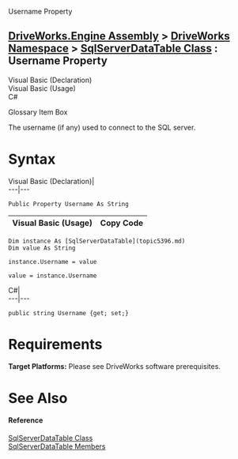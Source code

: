 Username Property   
  
[DriveWorks.Engine Assembly](topic2156.md) > [DriveWorks Namespace](topic2159.md) > [SqlServerDataTable Class](topic5396.md) : Username Property  
---  
  
Visual Basic (Declaration)    
Visual Basic (Usage)    
C# 

Glossary Item Box

The username (if any) used to connect to the SQL server. 

# Syntax

Visual Basic (Declaration)|   
---|---  
      
    
    Public Property Username As String  
  
Visual Basic (Usage)| Copy Code  
---|---  
      
    
    Dim instance As [SqlServerDataTable](topic5396.md)
    Dim value As String
     
    instance.Username = value
     
    value = instance.Username  
  
C#|   
---|---  
      
    
    public string Username {get; set;}  
  
# Requirements

**Target Platforms:** Please see DriveWorks software prerequisites.

# See Also

#### Reference

[SqlServerDataTable Class](topic5396.md)   
[SqlServerDataTable Members](topic5397.md)


